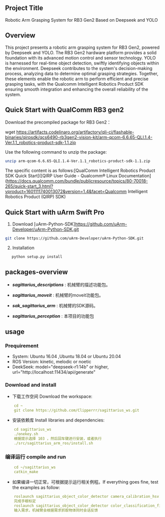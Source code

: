## Project Title
Robotic Arm Grasping System for RB3 Gen2 Based on Deepseek and YOLO

## Overview
This project presents a robotic arm grasping system for RB3 Gen2, powered by Deepseek and YOLO. The RB3 Gen2 hardware platform provides a solid foundation with its advanced motion control and sensor technology. YOLO is harnessed for real-time object detection, swiftly identifying objects within the environment. Deepseek contributes to the system's decision-making process, analyzing data to determine optimal grasping strategies. Together, these elements enable the robotic arm to perform efficient and precise grasping tasks, with the Qualcomm Intelligent Robotics Product SDK ensuring smooth integration and enhancing the overall reliability of the system.
## Quick Start with QualComm RB3 gen2
Download the precompiled package for RB3 Gen2：

wget https://artifacts.codelinaro.org/artifactory/qli-ci/flashable-binaries/qirpsdk/qcs6490-rb3gen2-vision-kit/arm-qcom-6.6.65-QLI.1.4-Ver.1.1_robotics-product-sdk-1.1.zip

Use the following command to unzip the package:
```bash
unzip arm-qcom-6.6.65-QLI.1.4-Ver.1.1_robotics-product-sdk-1.1.zip
```

The specific content is as follows:[QualComm Intelligent Robotics Product SDK Quick Start]([QIRP User Guide - Qualcomm® Linux Documentation](https://docs.qualcomm.com/bundle/publicresource/topics/80-70018-265/quick-start_3.html?vproduct=1601111740013072&version=1.4&facet=Qualcomm Intelligent Robotics Product (QIRP) SDK)


## Quick Start with uArm Swift Pro

1. Download [uArm-Python-SDK]https://github.com/uArm-Developer/uArm-Python-SDK.git

```bash
git clone https://github.com/uArm-Developer/uArm-Python-SDK.git
```
2. Installation
```bash
   python setup.py install
```


## packages-overview

* ***sagittarius_descriptions*** : 机械臂的描述功能包。
* ***sagittarius_moveit*** : 机械臂的moveit功能包。
* ***sak_sagittarius_arm*** : 机械臂的SDK源码。

* ***sagittarius_perception*** : 本项目的功能包

## usage

### Prequirement

* System:	Ubuntu 16.04 ,Ubuntu 18.04 or Ubuntu 20.04
* ROS Version:	kinetic, melodic or noetic
* DeekSeek: model="deepseek-r1:14b" or higher,
            url="http://localhost:11434/api/generate"

###  Download and install
* 下载工作空间 Download the workspace:
```yaml
    cd ~
    git clone https://github.com/Clipperrr/sagittarius_ws.git
```
* 安装依赖库 Install libraries and dependencies:
```yaml
    cd sagittarius_ws
    ./onekey.sh
    根据提示选择 103 ，然后回车键进行安装，或者执行
    ./src/sagittarius_arm_ros/install.sh
```
### 编译运行 compile and run
```yaml
    cd ~/sagittarius_ws
    catkin_make
```
* 如果编译一切正常，可根据提示运行相关例程。If everything goes fine, test the examples as follow:
```yaml
    roslaunch sagittarius_object_color_detector camera_calibration_hsv.launch 
    完成手眼标定
    roslaunch sagittarius_object_color_detector color_classification_fixed.launch
    输入需求，机械臂会根据需求抓取物体同时会话反馈

```

